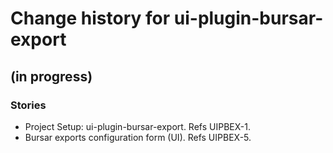 # Change history for ui-plugin-bursar-export

## (in progress)

### Stories
* Project Setup: ui-plugin-bursar-export. Refs UIPBEX-1.
* Bursar exports configuration form (UI). Refs UIPBEX-5.

